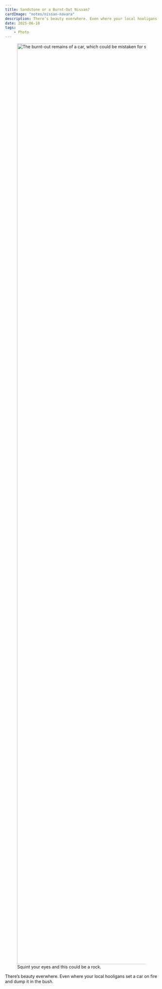 ```yaml
---
title: Sandstone or a Burnt-Out Nissan?
cardImage: "notes/nissan-navara"
description: There’s beauty everwhere. Even where your local hooligans set a car on fire and dump it in the bush.
date: 2025-06-10
tags:
	- Photo
---
```


<figure>
  <img src="{% extSrc 'notes/nissan-navara' %}"
  srcset="{% extSrcset 'notes/nissan-navara' %}"
  alt="The burnt-out remains of a car, which could be mistaken for sandstone."
  width="4032"
  height="3024"
  loading="lazy">
  <figcaption>Squint your eyes and this could be a rock.</figcaption>
</figure>

There’s beauty everwhere. Even where your local hooligans set a car on fire and dump it in the bush.
